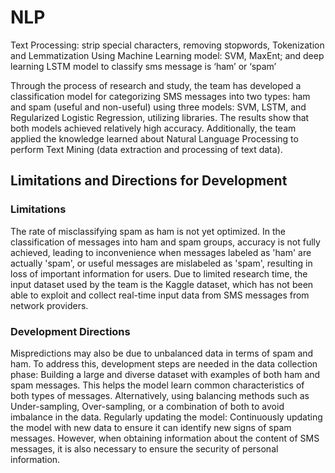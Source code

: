 # NLP
Text Processing: strip special characters, removing stopwords, Tokenization and Lemmatization
Using Machine Learning model: SVM, MaxEnt; and deep learning LSTM  model to classify sms message is ‘ham’ or ‘spam’


Through the process of research and study, the team has developed a classification model for categorizing SMS messages into two types: ham and spam (useful and non-useful) using three models: SVM, LSTM, and Regularized Logistic Regression, utilizing libraries. The results show that both models achieved relatively high accuracy. Additionally, the team applied the knowledge learned about Natural Language Processing to perform Text Mining (data extraction and processing of text data).

## Limitations and Directions for Development
### Limitations
The rate of misclassifying spam as ham is not yet optimized. In the classification of messages into ham and spam groups, accuracy is not fully achieved, leading to inconvenience when messages labeled as 'ham' are actually 'spam', or useful messages are mislabeled as 'spam', resulting in loss of important information for users. Due to limited research time, the input dataset used by the team is the Kaggle dataset, which has not been able to exploit and collect real-time input data from SMS messages from network providers.
### Development Directions
Mispredictions may also be due to unbalanced data in terms of spam and ham. To address this, development steps are needed in the data collection phase:
Building a large and diverse dataset with examples of both ham and spam messages. This helps the model learn common characteristics of both types of messages. Alternatively, using balancing methods such as Under-sampling, Over-sampling, or a combination of both to avoid imbalance in the data.
Regularly updating the model: Continuously updating the model with new data to ensure it can identify new signs of spam messages. However, when obtaining information about the content of SMS messages, it is also necessary to ensure the security of personal information.
